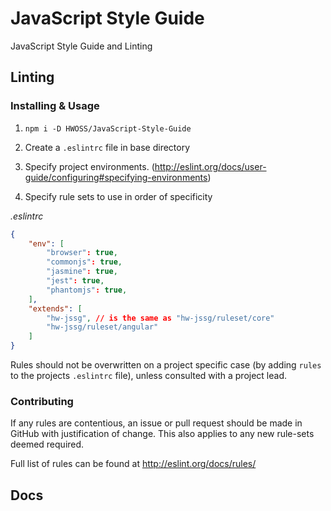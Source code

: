 # JavaScript Style Guide
JavaScript Style Guide and Linting

## Linting

### Installing & Usage

1. `npm i -D HWOSS/JavaScript-Style-Guide`

1. Create a `.eslintrc` file in base directory

1. Specify project environments. (http://eslint.org/docs/user-guide/configuring#specifying-environments)

1. Specify rule sets to use in order of specificity

*.eslintrc*

```json
{
    "env": [
        "browser": true,
        "commonjs": true,
        "jasmine": true,
        "jest": true,
        "phantomjs": true,
    ],
    "extends": [
        "hw-jssg", // is the same as "hw-jssg/ruleset/core"
        "hw-jssg/ruleset/angular"
    ]
}
```

Rules should not be overwritten on a project specific case (by adding `rules` to the projects `.eslintrc` file), unless consulted with a project lead.

### Contributing

If any rules are contentious, an issue or pull request should be made in GitHub with justification of change. This also applies to any new rule-sets deemed required.

Full list of rules can be found at http://eslint.org/docs/rules/


## Docs
